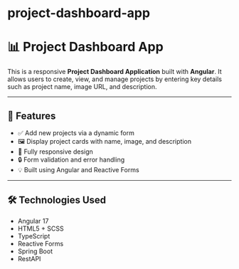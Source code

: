 # project-dashboard-app
# 📊 Project Dashboard App

This is a responsive **Project Dashboard Application** built with **Angular**.
It allows users to create, view, and manage projects by entering key details such as project name, image URL, and description.

---

## 🚀 Features

- ✅ Add new projects via a dynamic form
- 🖼️ Display project cards with name, image, and description
- 📱 Fully responsive design
- 🔒 Form validation and error handling
- 💡 Built using Angular and Reactive Forms

---

## 🛠️ Technologies Used

- Angular 17
- HTML5 + SCSS
- TypeScript
- Reactive Forms
- Spring Boot
- RestAPI
